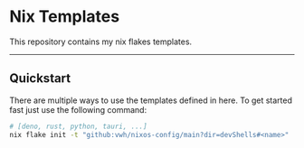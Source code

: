 # Nix Templates

This repository contains my nix flakes templates.

---

## Quickstart

There are multiple ways to use the templates defined in here.
To get started fast just use the following command:

```bash
# [deno, rust, python, tauri, ...]
nix flake init -t "github:vwh/nixos-config/main?dir=devShells#<name>"
```
